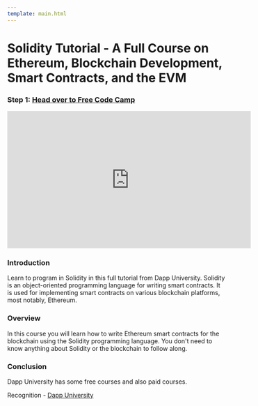 ```yaml
---
template: main.html
---
```


# Solidity Tutorial - A Full Course on Ethereum, Blockchain Development, Smart Contracts, and the EVM

### Step 1: [Head over to Free Code Camp](https://www.youtube.com/watch?v=ipwxYa-F1uY)

<iframe width="560" height="315" src="https://www.youtube.com/embed/ipwxYa-F1uY" title="YouTube video player" frameborder="0" allow="accelerometer; autoplay; clipboard-write; encrypted-media; gyroscope; picture-in-picture" allowfullscreen></iframe>

### Introduction

Learn to program in Solidity in this full tutorial from Dapp University. Solidity is an object-oriented programming language for writing smart contracts. It is used for implementing smart contracts on various blockchain platforms, most notably, Ethereum.

### Overview

In this course you will learn how to write Ethereum smart contracts for the blockchain using the Solidity programming language. You don't need to know anything about Solidity or the blockchain to follow along.

### Conclusion

Dapp University has some free courses and also paid courses.

Recognition - [Dapp University](https://www.dappuniversity.com)
